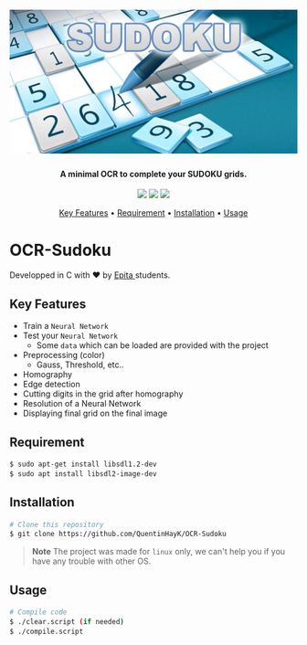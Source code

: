 <h1 align="center">
  <img src="banner.jpg" width="1000">
</h1>

<h4 align="center">A minimal OCR to complete your SUDOKU grids.</h4>

<p align="center">
  <img src="https://img.shields.io/github/repo-size/QuentinHayK/OCR-Sudoku">
  <img src="https://img.shields.io/github/downloads/QuentinHayK/OCR-Sudoku/total">
  <img src="https://img.shields.io/github/last-commit/QuentinHayK/OCR-Sudoku">
</p>

<p align="center">
  <a href="#key-features">Key Features</a> •
  <a href="#requirement">Requirement</a> •
  <a href="#installation">Installation</a> •
   <a href="#usage">Usage</a>
</p>

# OCR-Sudoku
Developped in C with ❤ by <a href="https://www.epita.fr" target="_blank"> Epita </a> students.

## Key Features

* Train a `Neural Network`
* Test your `Neural Network`
  - Some `data` which can be loaded are provided with the project
* Preprocessing (color)
  - Gauss, Threshold, etc..
* Homography
* Edge detection
* Cutting digits in the grid after homography
* Resolution of a Neural Network
* Displaying final grid on the final image

## Requirement
```bash
$ sudo apt-get install libsdl1.2-dev
$ sudo apt install libsdl2-image-dev 
```

## Installation
```bash
# Clone this repository
$ git clone https://github.com/QuentinHayK/OCR-Sudoku
```
> **Note**
> The project was made for `linux` only, we can't help you if you have any trouble with other OS.

## Usage
```bash
# Compile code
$ ./clear.script (if needed)
$ ./compile.script
```
